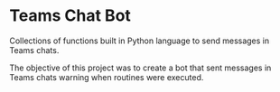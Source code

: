 # Teams Chat Bot
 Collections of functions built in Python language to send messages in Teams chats.
 
The objective of this project was to create a bot that sent messages in Teams chats warning when routines were executed.
